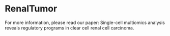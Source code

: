 # RenalTumor
For more information, please read our paper: Single-cell multiomics analysis reveals regulatory programs in clear cell renal cell carcinoma.
